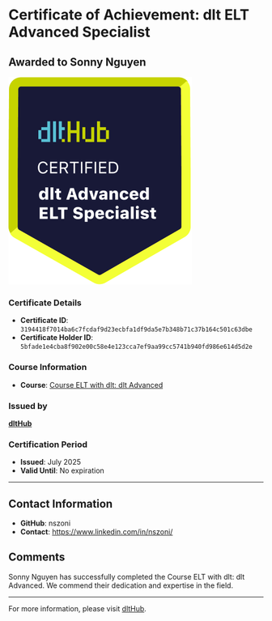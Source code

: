 
# Certificate of Achievement: dlt ELT Advanced Specialist

## Awarded to **Sonny Nguyen**

![Course Image](../badges/advanced_etl_specialist.png)

### Certificate Details
- **Certificate ID**: `3194418f7014ba6c7fcdaf9d23ecbfa1df9da5e7b348b71c37b164c501c63dbe`
- **Certificate Holder ID**: `5bfade1e4cba8f902e00c58e4e123cca7ef9aa99cc5741b940fd986e614d5d2e`

### Course Information
- **Course**: [Course ELT with dlt: dlt Advanced](https://github.com/dlt-hub/dlthub-education/tree/main/courses/dlt_advanced_2025)

### Issued by
[**dltHub**](https://dlthub.com/) 

### Certification Period
- **Issued**: July 2025
- **Valid Until**: No expiration

---

## Contact Information
- **GitHub**: nszoni
- **Contact**: https://www.linkedin.com/in/nszoni/

## Comments
Sonny Nguyen has successfully completed the Course ELT with dlt: dlt Advanced. We commend their dedication and expertise in the field.

---

For more information, please visit [dltHub](https://dlthub.com/).
    